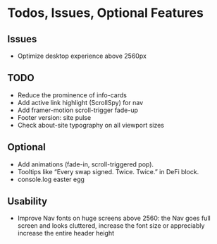 
# Todos, Issues, Optional Features

## Issues
- Optimize desktop experience above 2560px

## TODO
- Reduce the prominence of info-cards
- Add active link highlight (ScrollSpy) for nav
- Add framer-motion scroll-trigger fade-up
- Footer version: site pulse
- Check about-site typography on all viewport sizes

## Optional
- Add animations (fade-in, scroll-triggered pop).
- Tooltips like “Every swap signed. Twice. Twice.” in DeFi block.
- console.log easter egg

## Usability
- Improve Nav fonts on huge screens above 2560: the Nav goes full screen and looks cluttered, increase the font size or appreciably increase the entire header height